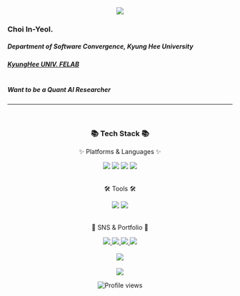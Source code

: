 <div align=center>
<img src="https://capsule-render.vercel.app/api?type=transparent&fontColor=703ee5&text=InYeol%20Choi&height=150&fontSize=60&desc=KyungHee%20UNIV.&descAlignY=75&descAlign=60"/>
</div>

<h3>Choi In-Yeol.</h3>
<h5> Department of Software Convergence, Kyung Hee University </h5>
<a href=https://sites.google.com/khu.ac.kr/felab> <h5> KyungHee UNIV. FELAB</a>
<br><br>
<h5> Want to be a Quant AI Researcher </h5>

---

<br>

<div align=center>
	<h3>📚 Tech Stack 📚</h3>
    <p>✨ Platforms & Languages ✨</p>
</div>

<div align="center">
<img src="https://img.shields.io/badge/Python-3776AB?style=flat-square&logo=Python&logoColor=white"/>
<img src="https://img.shields.io/badge/Pytorch-EE4C2C?style=flat-square&logo=Pytorch&logoColor=white"/>
<img src="https://img.shields.io/badge/TensorFlow-FF6F00?style=flat-square&logo=TensorFlow&logoColor=white"/>
<img src="https://img.shields.io/badge/Jupyter-F37626?style=flat-square&logo=TensorFlow&logoColor=white"/>
</div>
<br>
<div align=center>
	<p>🛠 Tools 🛠</p>

<img src="https://img.shields.io/badge/Visual%20Studio%20Code-007ACC?style=flat&logo=VisualStudioCode&logoColor=white" />

<img src="https://img.shields.io/badge/GitHub-181717?style=flat&logo=GitHub&logoColor=white" />

</div>
<div align=center>
<br>

<div align=center>
<p>🎨 SNS & Portfolio 🎨</p>
</div>

<div align=center>
	<a href="https://blog.naver.com/chldlsel">
		<img src="https://img.shields.io/badge/Portfolio(미완)-FF3633?style=flat&logo=Micro.blog&logoColor=white" />
	</a>
	<a href="https://blog.naver.com/chldlsel">
		<img src="https://img.shields.io/badge/Blog-FF9800?style=flat&logo=Blogger&logoColor=white" />
	</a>
	<a href="mailto:chldlsel@khu.ac.kr">
		<img src="https://img.shields.io/badge/Mail-30B980?style=flat&logo=Gmail&logoColor=white" />
	</a>
	<a href="https://khu-felab.notion.site/KHU-Financial-Engineering-Lab-e0feff25640a452597329452509a49a6">
		<img src="https://img.shields.io/badge/Notion-000000?style=flat&logo=Notion&logoColor=white" />
	</a>
	<br>
</div>


<div align=center>
	<br>
<img src="https://github-readme-stats.vercel.app/api/top-langs/?username=ChoiInYeol&layout=compact&langs_count=2">

<br>
<br>

<img src="https://github-readme-stats.vercel.app/api?username=ChoiInYeol&show_icons=true">

![Profile views](https://gpvc.arturio.dev/ChoiInYeol)
</div>